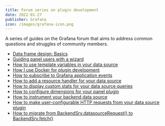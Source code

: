 ```yaml
---
title: Forum series on plugin development
date: 2022-01-27
publisher: Grafana
icon: /images/grafana-icon.png
---
```


A series of guides on the Grafana forum that aims to address common questions and struggles of community members.

<!--more-->

- [Data frame design: Basics](https://community.grafana.com/t/data-frame-design-basics/63644)
- [Guiding panel users with a wizard](https://community.grafana.com/t/guiding-panel-users-with-a-wizard/63819)
- [How to use template variables in your data source](https://community.grafana.com/t/how-to-use-template-variables-in-your-data-source/63250)
- [How I use Docker for plugin development](https://community.grafana.com/t/how-i-use-docker-for-plugin-development/58533)
- [How to subscribe to Grafana application events](https://community.grafana.com/t/how-to-subscribe-to-grafana-application-events/59147)
- [How to add a resource handler for your data source](https://community.grafana.com/t/how-to-add-a-resource-handler-for-your-data-source/58924)
- [How to display custom stats for your data source queries](https://community.grafana.com/t/how-to-display-custom-stats-for-your-data-source-queries/59333)
- [How to configure dimensions for your panel plugin](https://community.grafana.com/t/how-to-configure-dimensions-for-your-panel-plugin/59404)
- [How to instrument your backend data source](https://community.grafana.com/t/how-to-instrument-your-backend-data-source/59586)
- [How to make user-configurable HTTP requests from your data source plugin](https://community.grafana.com/t/how-to-make-user-configurable-http-requests-from-your-data-source-plugin/59724)
- [How to migrate from BackendSrv.datasourceRequest() to BackendSrv.fetch()](https://community.grafana.com/t/how-to-migrate-from-backendsrv-datasourcerequest-to-backendsrv-fetch/58770)

